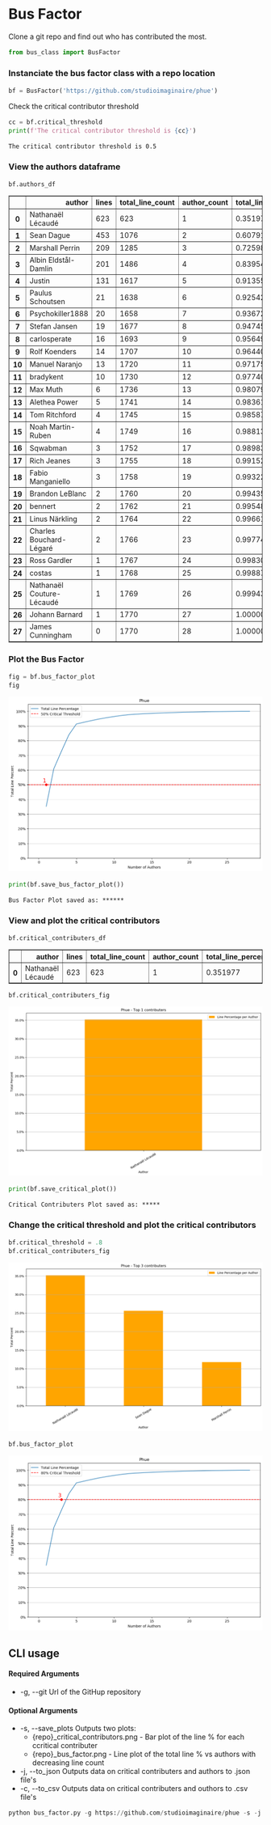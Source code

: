
# Bus Factor

Clone a git repo and find out who has contributed the most. 


```python
from bus_class import BusFactor
```

### Instanciate the bus factor class with a repo location


```python
bf = BusFactor('https://github.com/studioimaginaire/phue')
```

Check the critical contributor threshold


```python
cc = bf.critical_threshold
print(f'The critical contributor threshold is {cc}')
```

    The critical contributor threshold is 0.5
    

### View the authors dataframe


```python
bf.authors_df
```




<div>
<style scoped>
    .dataframe tbody tr th:only-of-type {
        vertical-align: middle;
    }

    .dataframe tbody tr th {
        vertical-align: top;
    }

    .dataframe thead th {
        text-align: right;
    }
</style>
<table border="1" class="dataframe">
  <thead>
    <tr style="text-align: right;">
      <th></th>
      <th>author</th>
      <th>lines</th>
      <th>total_line_count</th>
      <th>author_count</th>
      <th>total_line_percent</th>
      <th>line_percent</th>
    </tr>
  </thead>
  <tbody>
    <tr>
      <th>0</th>
      <td>Nathanaël Lécaudé</td>
      <td>623</td>
      <td>623</td>
      <td>1</td>
      <td>0.351977</td>
      <td>0.351977</td>
    </tr>
    <tr>
      <th>1</th>
      <td>Sean Dague</td>
      <td>453</td>
      <td>1076</td>
      <td>2</td>
      <td>0.607910</td>
      <td>0.255932</td>
    </tr>
    <tr>
      <th>2</th>
      <td>Marshall Perrin</td>
      <td>209</td>
      <td>1285</td>
      <td>3</td>
      <td>0.725989</td>
      <td>0.118079</td>
    </tr>
    <tr>
      <th>3</th>
      <td>Albin Eldstål-Damlin</td>
      <td>201</td>
      <td>1486</td>
      <td>4</td>
      <td>0.839548</td>
      <td>0.113559</td>
    </tr>
    <tr>
      <th>4</th>
      <td>Justin</td>
      <td>131</td>
      <td>1617</td>
      <td>5</td>
      <td>0.913559</td>
      <td>0.074011</td>
    </tr>
    <tr>
      <th>5</th>
      <td>Paulus Schoutsen</td>
      <td>21</td>
      <td>1638</td>
      <td>6</td>
      <td>0.925424</td>
      <td>0.011864</td>
    </tr>
    <tr>
      <th>6</th>
      <td>Psychokiller1888</td>
      <td>20</td>
      <td>1658</td>
      <td>7</td>
      <td>0.936723</td>
      <td>0.011299</td>
    </tr>
    <tr>
      <th>7</th>
      <td>Stefan Jansen</td>
      <td>19</td>
      <td>1677</td>
      <td>8</td>
      <td>0.947458</td>
      <td>0.010734</td>
    </tr>
    <tr>
      <th>8</th>
      <td>carlosperate</td>
      <td>16</td>
      <td>1693</td>
      <td>9</td>
      <td>0.956497</td>
      <td>0.009040</td>
    </tr>
    <tr>
      <th>9</th>
      <td>Rolf Koenders</td>
      <td>14</td>
      <td>1707</td>
      <td>10</td>
      <td>0.964407</td>
      <td>0.007910</td>
    </tr>
    <tr>
      <th>10</th>
      <td>Manuel Naranjo</td>
      <td>13</td>
      <td>1720</td>
      <td>11</td>
      <td>0.971751</td>
      <td>0.007345</td>
    </tr>
    <tr>
      <th>11</th>
      <td>bradykent</td>
      <td>10</td>
      <td>1730</td>
      <td>12</td>
      <td>0.977401</td>
      <td>0.005650</td>
    </tr>
    <tr>
      <th>12</th>
      <td>Max Muth</td>
      <td>6</td>
      <td>1736</td>
      <td>13</td>
      <td>0.980791</td>
      <td>0.003390</td>
    </tr>
    <tr>
      <th>13</th>
      <td>Alethea Power</td>
      <td>5</td>
      <td>1741</td>
      <td>14</td>
      <td>0.983616</td>
      <td>0.002825</td>
    </tr>
    <tr>
      <th>14</th>
      <td>Tom Ritchford</td>
      <td>4</td>
      <td>1745</td>
      <td>15</td>
      <td>0.985876</td>
      <td>0.002260</td>
    </tr>
    <tr>
      <th>15</th>
      <td>Noah Martin-Ruben</td>
      <td>4</td>
      <td>1749</td>
      <td>16</td>
      <td>0.988136</td>
      <td>0.002260</td>
    </tr>
    <tr>
      <th>16</th>
      <td>Sqwabman</td>
      <td>3</td>
      <td>1752</td>
      <td>17</td>
      <td>0.989831</td>
      <td>0.001695</td>
    </tr>
    <tr>
      <th>17</th>
      <td>Rich Jeanes</td>
      <td>3</td>
      <td>1755</td>
      <td>18</td>
      <td>0.991525</td>
      <td>0.001695</td>
    </tr>
    <tr>
      <th>18</th>
      <td>Fabio Manganiello</td>
      <td>3</td>
      <td>1758</td>
      <td>19</td>
      <td>0.993220</td>
      <td>0.001695</td>
    </tr>
    <tr>
      <th>19</th>
      <td>Brandon LeBlanc</td>
      <td>2</td>
      <td>1760</td>
      <td>20</td>
      <td>0.994350</td>
      <td>0.001130</td>
    </tr>
    <tr>
      <th>20</th>
      <td>bennert</td>
      <td>2</td>
      <td>1762</td>
      <td>21</td>
      <td>0.995480</td>
      <td>0.001130</td>
    </tr>
    <tr>
      <th>21</th>
      <td>Linus Närkling</td>
      <td>2</td>
      <td>1764</td>
      <td>22</td>
      <td>0.996610</td>
      <td>0.001130</td>
    </tr>
    <tr>
      <th>22</th>
      <td>Charles Bouchard-Légaré</td>
      <td>2</td>
      <td>1766</td>
      <td>23</td>
      <td>0.997740</td>
      <td>0.001130</td>
    </tr>
    <tr>
      <th>23</th>
      <td>Ross Gardler</td>
      <td>1</td>
      <td>1767</td>
      <td>24</td>
      <td>0.998305</td>
      <td>0.000565</td>
    </tr>
    <tr>
      <th>24</th>
      <td>costas</td>
      <td>1</td>
      <td>1768</td>
      <td>25</td>
      <td>0.998870</td>
      <td>0.000565</td>
    </tr>
    <tr>
      <th>25</th>
      <td>Nathanaël Couture-Lécaudé</td>
      <td>1</td>
      <td>1769</td>
      <td>26</td>
      <td>0.999435</td>
      <td>0.000565</td>
    </tr>
    <tr>
      <th>26</th>
      <td>Johann Barnard</td>
      <td>1</td>
      <td>1770</td>
      <td>27</td>
      <td>1.000000</td>
      <td>0.000565</td>
    </tr>
    <tr>
      <th>27</th>
      <td>James Cunningham</td>
      <td>0</td>
      <td>1770</td>
      <td>28</td>
      <td>1.000000</td>
      <td>0.000000</td>
    </tr>
  </tbody>
</table>
</div>



### Plot the Bus Factor


```python
fig = bf.bus_factor_plot
fig
```




![png](exampleplots/output_9_0.png)




```python
print(bf.save_bus_factor_plot())
```

    Bus Factor Plot saved as: ******
    

### View and plot the critical contributors


```python
bf.critical_contributers_df
```




<div>
<style scoped>
    .dataframe tbody tr th:only-of-type {
        vertical-align: middle;
    }

    .dataframe tbody tr th {
        vertical-align: top;
    }

    .dataframe thead th {
        text-align: right;
    }
</style>
<table border="1" class="dataframe">
  <thead>
    <tr style="text-align: right;">
      <th></th>
      <th>author</th>
      <th>lines</th>
      <th>total_line_count</th>
      <th>author_count</th>
      <th>total_line_percent</th>
      <th>line_percent</th>
    </tr>
  </thead>
  <tbody>
    <tr>
      <th>0</th>
      <td>Nathanaël Lécaudé</td>
      <td>623</td>
      <td>623</td>
      <td>1</td>
      <td>0.351977</td>
      <td>0.351977</td>
    </tr>
  </tbody>
</table>
</div>




```python
bf.critical_contributers_fig
```




![png](exampleplots/output_13_0.png)




```python
print(bf.save_critical_plot())
```

    Critical Contributers Plot saved as: *****
    

### Change the critical threshold and plot the critical contributors


```python
bf.critical_threshold = .8
bf.critical_contributers_fig
```




![png](exampleplots/output_16_0.png)




```python
bf.bus_factor_plot
```




![png](exampleplots/output_17_0.png)



## CLI usage

#### Required Arguments
* -g, --git Url of the GitHup repository

#### Optional Arguments
* -s, --save_plots Outputs two plots:
    * {repo}_critical_contributors.png - Bar plot of the line % for each ccritical contributer
    * {repo}_bus_factor.png - Line plot of the total line % vs authors with decreasing line count
* -j, --to_json Outputs data on critical contributers and authors to .json file's
* -c, --to_csv Outputs data on critical contributers and outhors to .csv file's


```python
python bus_factor.py -g https://github.com/studioimaginaire/phue -s -j
```

